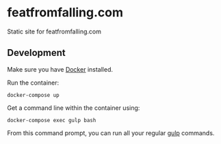 # featfromfalling.com

Static site for featfromfalling.com

## Development

Make sure you have [Docker](https://docs.docker.com/install/) installed.

Run the container:

```
docker-compose up
```

Get a command line within the container using:

```
docker-compose exec gulp bash
```

From this command prompt, you can run all your regular [gulp](https://gulpjs.com/) commands.